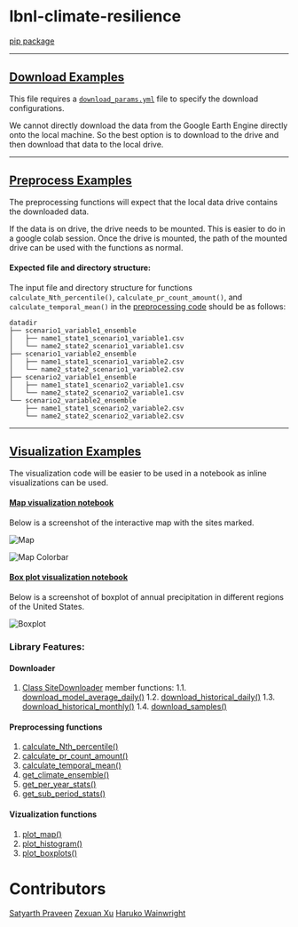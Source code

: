 # lbnl-climate-resilience

[pip package](https://pypi.org/project/climate-resilience/)

---
## [Download Examples](https://github.com/satyarth934/lbnl-climate-resilience/blob/main/examples/climate-resilience/scripts/download_example.py)
This file requires a [`download_params.yml`](https://github.com/satyarth934/lbnl-climate-resilience/blob/main/examples/climate-resilience/scripts/download_params.yml) file to specify the download configurations.

We cannot directly download the data from the Google Earth Engine directly onto the local machine. So the best option is to download to the drive and then download that data to the local drive.

---
## [Preprocess Examples](https://github.com/satyarth934/lbnl-climate-resilience/blob/main/examples/climate-resilience/scripts/preprocess_example.py)
The preprocessing functions will expect that the local data drive contains the downloaded data.

If the data is on drive, the drive needs to be mounted. 
This is easier to do in a google colab session. Once the drive is mounted, the path of the mounted drive can be used with the functions as normal.

#### Expected file and directory structure:
The input file and directory structure for functions `calculate_Nth_percentile()`, `calculate_pr_count_amount()`, and `calculate_temporal_mean()` in the [preprocessing code](https://github.com/satyarth934/lbnl-climate-resilience/blob/main/src/climate_resilience/preprocess.py) should be as follows:
```
datadir
├── scenario1_variable1_ensemble
│   ├── name1_state1_scenario1_variable1.csv
│   └── name2_state2_scenario1_variable1.csv
├── scenario1_variable2_ensemble
│   ├── name1_state1_scenario1_variable2.csv
│   └── name2_state2_scenario1_variable2.csv
├── scenario2_variable1_ensemble
│   ├── name1_state1_scenario2_variable1.csv
│   └── name2_state2_scenario2_variable1.csv
└── scenario2_variable2_ensemble
    ├── name1_state1_scenario2_variable2.csv
    └── name2_state2_scenario2_variable2.csv
```

---
## [Visualization Examples](https://github.com/satyarth934/lbnl-climate-resilience/tree/main/examples/climate-resilience/notebooks)
The visualization code will be easier to be used in a notebook as inline visualizations can be used.



#### [Map visualization notebook](https://github.com/satyarth934/lbnl-climate-resilience/blob/main/examples/climate-resilience/notebooks/visualize_example_1.ipynb)

Below is a screenshot of the interactive map with the sites marked.

![Map](https://github.com/satyarth934/lbnl-climate-resilience/blob/main/examples/climate-resilience/notebooks/sample_map_screenshot.png?raw=true)

![Map Colorbar](https://github.com/satyarth934/lbnl-climate-resilience/blob/main/examples/climate-resilience/notebooks/sample_map_colorbar.png?raw=true)



#### [Box plot visualization notebook](https://github.com/satyarth934/lbnl-climate-resilience/blob/main/examples/climate-resilience/notebooks/visualize_example_3.ipynb)

Below is a screenshot of boxplot of annual precipitation in different regions of the United States.

![Boxplot](https://github.com/satyarth934/lbnl-climate-resilience/blob/main/examples/climate-resilience/notebooks/sample_boxplot.png?raw=true)



### Library Features:

#### Downloader
1. [Class SiteDownloader](https://github.com/ALTEMIS-DOE/climate-resilience/blob/main/src/climate_resilience/downloader.py#L24) member functions:
    1.1. [download_model_average_daily()](https://github.com/ALTEMIS-DOE/climate-resilience/blob/main/src/climate_resilience/downloader.py#L108)
    1.2. [download_historical_daily()](https://github.com/ALTEMIS-DOE/climate-resilience/blob/main/src/climate_resilience/downloader.py#L159)
    1.3. [download_historical_monthly()](https://github.com/ALTEMIS-DOE/climate-resilience/blob/main/src/climate_resilience/downloader.py#L211)
    1.4. [download_samples()](https://github.com/ALTEMIS-DOE/climate-resilience/blob/main/src/climate_resilience/downloader.py#L348)

#### Preprocessing functions
1. [calculate_Nth_percentile()](https://github.com/ALTEMIS-DOE/climate-resilience/blob/main/src/climate_resilience/preprocess.py#L15)
2. [calculate_pr_count_amount()](https://github.com/ALTEMIS-DOE/climate-resilience/blob/main/src/climate_resilience/preprocess.py#L102)
3. [calculate_temporal_mean()](https://github.com/ALTEMIS-DOE/climate-resilience/blob/main/src/climate_resilience/preprocess.py#L204)
4. [get_climate_ensemble()](https://github.com/ALTEMIS-DOE/climate-resilience/blob/main/src/climate_resilience/preprocess.py#L301)
5. [get_per_year_stats()](https://github.com/ALTEMIS-DOE/climate-resilience/blob/main/src/climate_resilience/preprocess.py#L359)
6. [get_sub_period_stats()](https://github.com/ALTEMIS-DOE/climate-resilience/blob/main/src/climate_resilience/preprocess.py#L427)

#### Vizualization functions
1. [plot_map()](https://github.com/ALTEMIS-DOE/climate-resilience/blob/main/src/climate_resilience/visualize.py#L72)
2. [plot_histogram()](https://github.com/ALTEMIS-DOE/climate-resilience/blob/main/src/climate_resilience/visualize.py#L202)
3. [plot_boxplots()](https://github.com/ALTEMIS-DOE/climate-resilience/blob/main/src/climate_resilience/visualize.py#L262)


# Contributors
[Satyarth Praveen](mailto:satyarth@lbl.gov)
[Zexuan Xu](mailto:zexuanxu@lbl.gov)
[Haruko Wainwright](mailto:hmwainwright@lbl.gov)